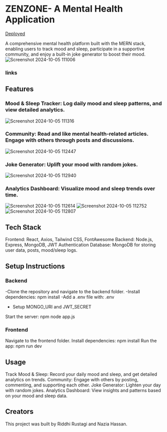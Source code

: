 # ZENZONE- A Mental Health Application

[Deployed](https://zen-zone-raga.vercel.app)

A comprehensive mental health platform built with the MERN stack, enabling users to track mood and sleep, participate in a supportive community, and enjoy a built-in joke generator to boost their mood.
![Screenshot 2024-10-05 111006](https://github.com/user-attachments/assets/30d45d6b-2e21-407c-b175-793629cd8957)

### links

## Features

### Mood & Sleep Tracker: Log daily mood and sleep patterns, and view detailed analytics.
![Screenshot 2024-10-05 111316](https://github.com/user-attachments/assets/1911bf87-ee17-4121-811f-c553b54b21bb)

### Community: Read and like mental health-related articles. Engage with others through posts and discussions.
![Screenshot 2024-10-05 112447](https://github.com/user-attachments/assets/109acdab-1ec9-4c7d-8ce3-14d1b10c3bd8)

### Joke Generator: Uplift your mood with random jokes.
![Screenshot 2024-10-05 112940](https://github.com/user-attachments/assets/1e0eeaa7-e64c-470f-9ea9-53c0d841e7ac)

### Analytics Dashboard: Visualize mood and sleep trends over time.
![Screenshot 2024-10-05 112614](https://github.com/user-attachments/assets/99490098-0be6-4c5e-9160-ba536e726a42)
![Screenshot 2024-10-05 112752](https://github.com/user-attachments/assets/40412929-4c37-45fa-a820-bf0419ba4388)
![Screenshot 2024-10-05 112807](https://github.com/user-attachments/assets/ba87e52d-a208-48f0-9433-62a27d9cf03e)

## Tech Stack

Frontend: React, Axios, Tailwind CSS, FontAwesome
Backend: Node.js, Express, MongoDB, JWT Authentication
Database: MongoDB for storing user data, posts, mood/sleep logs.

## Setup Instructions

### Backend
-Clone the repository and navigate to the backend folder.
-Install dependencies: npm install
-Add a .env file with:
.env

- Setup MONGO_URI and JWT_SECRET

Start the server: npm node app.js

### Frontend
Navigate to the frontend folder.
Install dependencies: npm install
Run the app: npm run dev



## Usage
Track Mood & Sleep: Record your daily mood and sleep, and get detailed analytics on trends.
Community: Engage with others by posting, commenting, and supporting each other.
Joke Generator: Lighten your day with random jokes.
Analytics Dashboard: View insights and patterns based on your mood and sleep data.


## Creators
This project was built by Riddhi Rustagi and Nazia Hassan.
